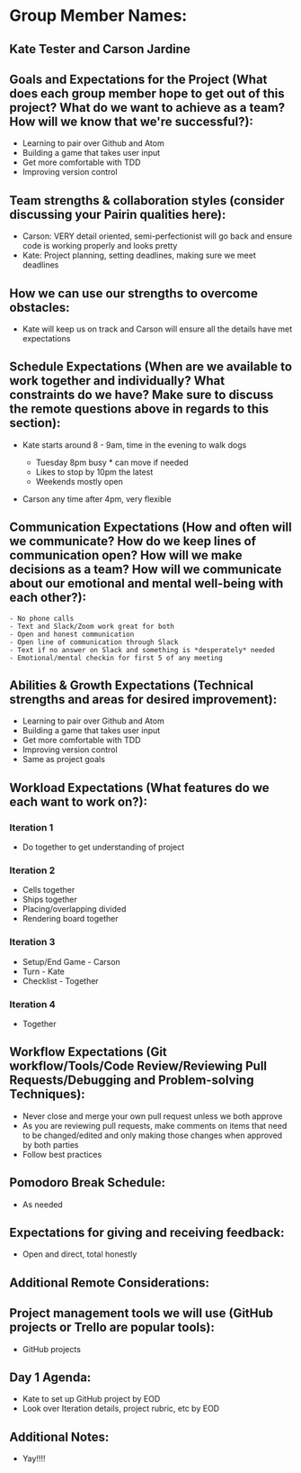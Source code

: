 # Group Member Names: 
## Kate Tester and Carson Jardine

## Goals and Expectations for the Project (What does each group member hope to get out of this project? What do we want to achieve as a team? How will we know that we're successful?):
  - Learning to pair over Github and Atom
  - Building a game that takes user input
  - Get more comfortable with TDD
  - Improving version control

## Team strengths & collaboration styles (consider discussing your Pairin qualities here):

  - Carson: VERY detail oriented, semi-perfectionist will go back and ensure code is working properly and looks pretty
  - Kate: Project planning, setting deadlines, making sure we meet deadlines

## How we can use our strengths to overcome obstacles:
  - Kate will keep us on track and Carson will ensure all the details have met expectations

## Schedule Expectations (When are we available to work together and individually? What constraints do we have? Make sure to discuss the remote questions above in regards to this section):
  - Kate starts around 8 - 9am, time in the evening to walk dogs
    - Tuesday 8pm busy * can move if needed
    - Likes to stop by 10pm the latest
    - Weekends mostly open

  - Carson any time after 4pm, very flexible

## Communication Expectations (How and often will we communicate? How do we keep lines of communication open? How will we make decisions as a team? How will we communicate about our emotional and mental well-being with each other?):
    - No phone calls
    - Text and Slack/Zoom work great for both
    - Open and honest communication
    - Open line of communication through Slack
    - Text if no answer on Slack and something is *desperately* needed
    - Emotional/mental checkin for first 5 of any meeting


## Abilities & Growth Expectations (Technical strengths and areas for desired improvement):
  - Learning to pair over Github and Atom
  - Building a game that takes user input
  - Get more comfortable with TDD
  - Improving version control
  - Same as project goals

## Workload Expectations (What features do we each want to work on?):
### Iteration 1
  - Do together to get understanding of project

### Iteration 2
  - Cells together
  - Ships together
  - Placing/overlapping divided
  - Rendering board together

### Iteration 3
  - Setup/End Game - Carson
  - Turn - Kate
  - Checklist - Together

### Iteration 4
  - Together

## Workflow Expectations (Git workflow/Tools/Code Review/Reviewing Pull Requests/Debugging and Problem-solving Techniques):

  - Never close and merge your own pull request unless we both approve
  - As you are reviewing pull requests, make comments on items that need to be changed/edited and only making those changes when approved by     both parties
  - Follow best practices

## Pomodoro Break Schedule:
  - As needed

## Expectations for giving and receiving feedback:
  - Open and direct, total honestly

## Additional Remote Considerations:

## Project management tools we will use (GitHub projects or Trello are popular tools):
  - GitHub projects

## Day 1 Agenda:
  - Kate to set up GitHub project by EOD
  - Look over Iteration details, project rubric, etc by EOD

## Additional Notes:
  - Yay!!!!
